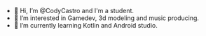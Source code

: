 - 👋 Hi, I’m @CodyCastro and I'm a student.
- 👀 I’m interested in Gamedev, 3d modeling and music producing.
- 🌱 I’m currently learning Kotlin and Android studio.

<!---
CodyCastro/CodyCastro is a ✨ special ✨ repository because its `README.md` (this file) appears on your GitHub profile.
You can click the Preview link to take a look at your changes.
--->
